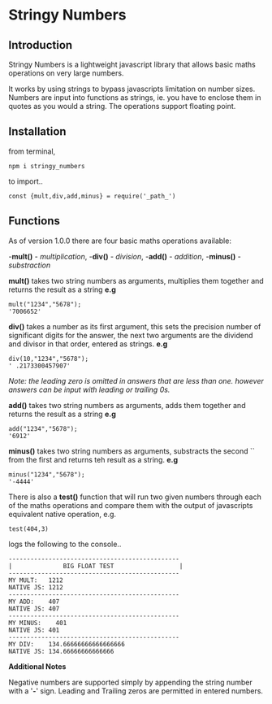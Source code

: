 # Stringy Numbers


## Introduction

Stringy Numbers is a lightweight javascript library that allows basic maths operations on very large numbers.

It works by using strings to bypass javascripts limitation on number sizes.
Numbers are input into functions as strings, ie. you have to enclose them in quotes as you would a string.
The operations support floating point.

## Installation

from terminal,
```
npm i stringy_numbers

```
to import..

```
const {mult,div,add,minus} = require('_path_')

```

## Functions

As of version 1.0.0 there are four basic maths operations available: 

-**mult()**  - _multiplication_,
-**div()**   - _division_,
-**add()**   - _addition_,
-**minus()** - _substraction_

  **mult()** takes two string numbers as arguments, multiplies them together 
            and returns the result as a string
 __e.g__
```
mult("1234","5678");
'7006652' 
``` 


  **div()** takes a number as its first argument, this sets the precision number 
          of significant digits  for the answer, the next two arguments are the 
          dividend and divisor in that order, entered as strings.
__e.g__

```
div(10,"1234","5678");
' .2173300457907' 
``` 

_Note: the leading zero is  omitted in answers that are less than one._
_however answers can be input with leading or trailing 0s._



  **add()** takes two string numbers as arguments, adds them together and
           returns the result as a string 
 __e.g__
```
add("1234","5678");
'6912' 
``` 


   **minus()** takes two string numbers as arguments, substracts the second 
   ``         from the first and returns teh result as a string.
 __e.g__
```
minus("1234","5678");
'-4444' 
``` 




There is also a __test()__ function that will run two given numbers through each of 
the maths operations and compare them with the output of javascripts equivalent 
native operation, e.g.

`test(404,3)`

logs the following to the console..

```
-----------------------------------------------
|              BIG FLOAT TEST                  |
-----------------------------------------------
MY MULT:   1212
NATIVE JS: 1212
-----------------------------------------------
MY ADD:    407
NATIVE JS: 407
-----------------------------------------------
MY MINUS:    401
NATIVE JS: 401
-----------------------------------------------
MY DIV:    134.66666666666666666
NATIVE JS: 134.66666666666666 

```


**Additional Notes**

 Negative numbers are supported simply by appending the string number with
 a '**-**' sign. Leading and Trailing zeros are permitted in entered numbers.


